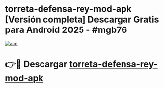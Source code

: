# torreta-defensa-rey-mod-apk  [Versión completa] Descargar Gratis para Android 2025 - #mgb76

[![acn](https://github.com/user-attachments/assets/0f9c940e-d8b0-45ae-aac7-cd30a18b3e1c)](https://apps.freeplayer.one?title=torreta-defensa-rey-mod-apk&ref=9F)

# 👉🔴 Descargar [torreta-defensa-rey-mod-apk](https://apps.freeplayer.one?title=torreta-defensa-rey-mod-apk&ref=9F)